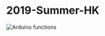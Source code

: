 # 2019-Summer-HK

![Arduino functions](https://user-images.githubusercontent.com/48863211/61502750-af0f0180-aa07-11e9-9418-9d6a85a70229.jpg)
